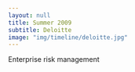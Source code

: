 ```yaml
---
layout: null
title: Summer 2009
subtitle: Deloitte
image: "img/timeline/deloitte.jpg"
---
```

Enterprise risk management